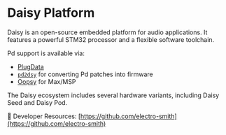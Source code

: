 # Daisy Platform

Daisy is an open-source embedded platform for audio applications. It features a powerful STM32 processor and a flexible software toolchain.

Pd support is available via:
- [PlugData](https://plugdata.org)
- [`pd2dsy`](https://github.com/electro-smith/pd2dsy) for converting Pd patches into firmware
- [Oopsy](https://github.com/electro-smith/oopsy) for Max/MSP

The Daisy ecosystem includes several hardware variants, including Daisy Seed and Daisy Pod.

📎 Developer Resources: [https://github.com/electro-smith](https://github.com/electro-smith)
